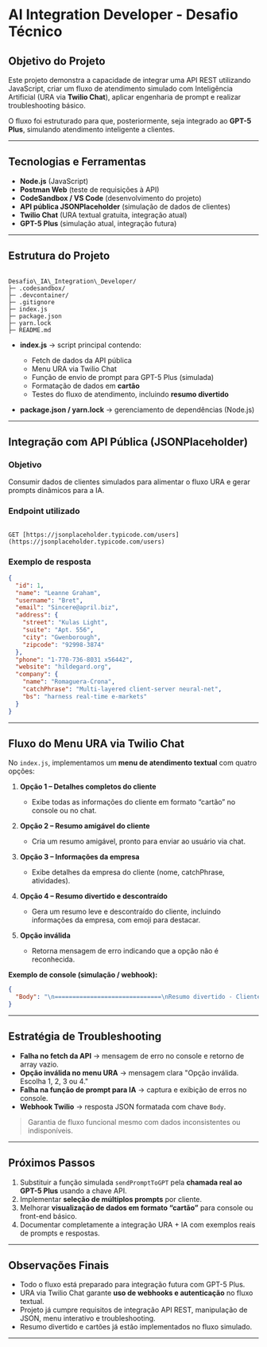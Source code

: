 # AI Integration Developer - Desafio Técnico

## Objetivo do Projeto

Este projeto demonstra a capacidade de integrar uma API REST utilizando JavaScript, criar um fluxo de atendimento simulado com Inteligência Artificial (URA via **Twilio Chat**), aplicar engenharia de prompt e realizar troubleshooting básico.

O fluxo foi estruturado para que, posteriormente, seja integrado ao **GPT-5 Plus**, simulando atendimento inteligente a clientes.

---

## Tecnologias e Ferramentas

* **Node.js** (JavaScript)
* **Postman Web** (teste de requisições à API)
* **CodeSandbox / VS Code** (desenvolvimento do projeto)
* **API pública JSONPlaceholder** (simulação de dados de clientes)
* **Twilio Chat** (URA textual gratuita, integração atual)
* **GPT-5 Plus** (simulação atual, integração futura)

---

## Estrutura do Projeto

```

Desafio\_IA\_Integration\_Developer/
├─ .codesandbox/
├─ .devcontainer/
├─ .gitignore
├─ index.js
├─ package.json
├─ yarn.lock
├─ README.md

```

* **index.js** → script principal contendo:

  * Fetch de dados da API pública
  * Menu URA via Twilio Chat
  * Função de envio de prompt para GPT-5 Plus (simulada)
  * Formatação de dados em **cartão**
  * Testes do fluxo de atendimento, incluindo **resumo divertido**

* **package.json / yarn.lock** → gerenciamento de dependências (Node.js)

---

## Integração com API Pública (JSONPlaceholder)

### Objetivo

Consumir dados de clientes simulados para alimentar o fluxo URA e gerar prompts dinâmicos para a IA.

### Endpoint utilizado

```

GET [https://jsonplaceholder.typicode.com/users](https://jsonplaceholder.typicode.com/users)

````

### Exemplo de resposta

```json
{
  "id": 1,
  "name": "Leanne Graham",
  "username": "Bret",
  "email": "Sincere@april.biz",
  "address": {
    "street": "Kulas Light",
    "suite": "Apt. 556",
    "city": "Gwenborough",
    "zipcode": "92998-3874"
  },
  "phone": "1-770-736-8031 x56442",
  "website": "hildegard.org",
  "company": {
    "name": "Romaguera-Crona",
    "catchPhrase": "Multi-layered client-server neural-net",
    "bs": "harness real-time e-markets"
  }
}
````

---

## Fluxo do Menu URA via Twilio Chat

No `index.js`, implementamos um **menu de atendimento textual** com quatro opções:

1. **Opção 1 – Detalhes completos do cliente**

   * Exibe todas as informações do cliente em formato “cartão” no console ou no chat.

2. **Opção 2 – Resumo amigável do cliente**

   * Cria um resumo amigável, pronto para enviar ao usuário via chat.

3. **Opção 3 – Informações da empresa**

   * Exibe detalhes da empresa do cliente (nome, catchPhrase, atividades).

4. **Opção 4 – Resumo divertido e descontraído**

   * Gera um resumo leve e descontraído do cliente, incluindo informações da empresa, com emoji para destacar.

5. **Opção inválida**

   * Retorna mensagem de erro indicando que a opção não é reconhecida.

**Exemplo de console (simulação / webhook):**

```json
{
  "Body": "\n==============================\nResumo divertido - Cliente: Leanne Graham\nUsername: Bret\nEmail: Sincere@april.biz\nTelefone: 1-770-736-8031 x56442\nEndereço: Kulas Light, Apt. 556, Gwenborough\nWebsite: hildegard.org\nEmpresa: Romaguera-Crona - \"harness real-time e-markets\" 😄\n==============================\n"
}
```

---

## Estratégia de Troubleshooting

* **Falha no fetch da API** → mensagem de erro no console e retorno de array vazio.
* **Opção inválida no menu URA** → mensagem clara "Opção inválida. Escolha 1, 2, 3 ou 4."
* **Falha na função de prompt para IA** → captura e exibição de erros no console.
* **Webhook Twilio** → resposta JSON formatada com chave `Body`.

> Garantia de fluxo funcional mesmo com dados inconsistentes ou indisponíveis.

---

## Próximos Passos

1. Substituir a função simulada `sendPromptToGPT` pela **chamada real ao GPT-5 Plus** usando a chave API.
2. Implementar **seleção de múltiplos prompts** por cliente.
3. Melhorar **visualização de dados em formato “cartão”** para console ou front-end básico.
4. Documentar completamente a integração URA + IA com exemplos reais de prompts e respostas.

---

## Observações Finais

* Todo o fluxo está preparado para integração futura com GPT-5 Plus.
* URA via Twilio Chat garante **uso de webhooks e autenticação** no fluxo textual.
* Projeto já cumpre requisitos de integração API REST, manipulação de JSON, menu interativo e troubleshooting.
* Resumo divertido e cartões já estão implementados no fluxo simulado.

---



